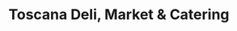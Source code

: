 ---
title: "Toscana Deli, Market & Catering"
url: /parkville/toscana-deli-market-und-catering/
shop: Feinkost
---